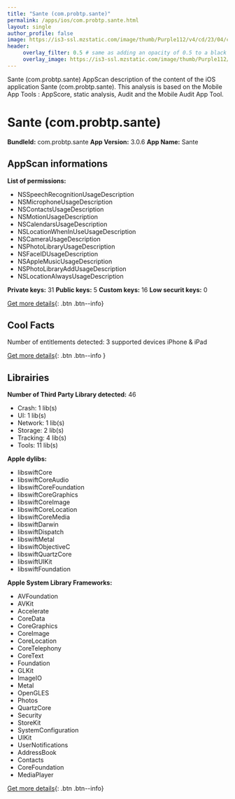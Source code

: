 ```yaml
---
title: "Sante (com.probtp.sante)"
permalink: /apps/ios/com.probtp.sante.html
layout: single
author_profile: false
image: https://is3-ssl.mzstatic.com/image/thumb/Purple112/v4/cd/23/04/cd2304c5-82de-72f1-b203-51ad66c7025f/AppIcon-0-0-1x_U007emarketing-0-0-0-7-0-0-sRGB-0-0-0-GLES2_U002c0-512MB-85-220-0-0.png/512x512bb.jpg
header: 
     overlay_filter: 0.5 # same as adding an opacity of 0.5 to a black background
     overlay_image: https://is3-ssl.mzstatic.com/image/thumb/Purple112/v4/cd/23/04/cd2304c5-82de-72f1-b203-51ad66c7025f/AppIcon-0-0-1x_U007emarketing-0-0-0-7-0-0-sRGB-0-0-0-GLES2_U002c0-512MB-85-220-0-0.png/512x512bb.jpg
---
```

Sante (com.probtp.sante) AppScan description of the content of the iOS application Sante (com.probtp.sante). This analysis is based on the Mobile App Tools : AppScore, static analysis, Audit and the Mobile Audit App Tool.

# Sante (com.probtp.sante)

**BundleId:** com.probtp.sante
**App Version:** 3.0.6
**App Name:** Sante


## AppScan informations 

**List of permissions:** 
- NSSpeechRecognitionUsageDescription
- NSMicrophoneUsageDescription
- NSContactsUsageDescription
- NSMotionUsageDescription
- NSCalendarsUsageDescription
- NSLocationWhenInUseUsageDescription
- NSCameraUsageDescription
- NSPhotoLibraryUsageDescription
- NSFaceIDUsageDescription
- NSAppleMusicUsageDescription
- NSPhotoLibraryAddUsageDescription
- NSLocationAlwaysUsageDescription
  
  
**Private keys:** 31
**Public keys:** 5
**Custom keys:** 16
**Low securit keys:** 0
  
[Get more details](/pricing.html){: .btn .btn--info}

## Cool Facts

Number of entitlements detected: 3
supported devices iPhone & iPad
  
[Get more details](/pricing.html){: .btn .btn--info }

## Librairies 
**Number of Third Party Library detected:** 46
- Crash: 1 lib(s)
- UI: 1 lib(s)
- Network: 1 lib(s)
- Storage: 2 lib(s)
- Tracking: 4 lib(s)
- Tools: 11 lib(s)


**Apple dylibs:**
- libswiftCore
- libswiftCoreAudio
- libswiftCoreFoundation
- libswiftCoreGraphics
- libswiftCoreImage
- libswiftCoreLocation
- libswiftCoreMedia
- libswiftDarwin
- libswiftDispatch
- libswiftMetal
- libswiftObjectiveC
- libswiftQuartzCore
- libswiftUIKit
- libswiftFoundation


**Apple System Library Frameworks:**
- AVFoundation
- AVKit
- Accelerate
- CoreData
- CoreGraphics
- CoreImage
- CoreLocation
- CoreTelephony
- CoreText
- Foundation
- GLKit
- ImageIO
- Metal
- OpenGLES
- Photos
- QuartzCore
- Security
- StoreKit
- SystemConfiguration
- UIKit
- UserNotifications
- AddressBook
- Contacts
- CoreFoundation
- MediaPlayer


  
[Get more details](/pricing.html){: .btn .btn--info}

